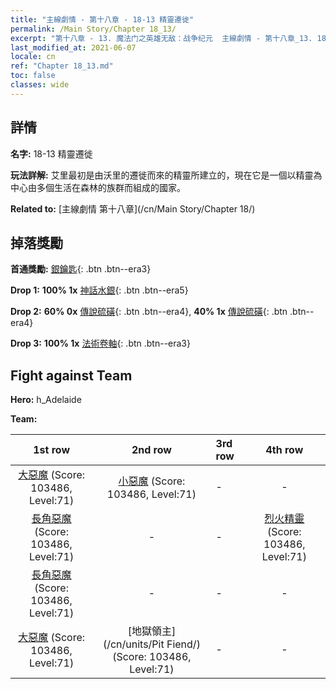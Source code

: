 ```yaml
---
title: "主線劇情 - 第十八章 - 18-13 精靈遷徙"
permalink: /Main Story/Chapter 18_13/
excerpt: "第十八章 - 13. 魔法门之英雄无敌：战争纪元  主線劇情 - 第十八章_13. 18-13 精靈遷徙"
last_modified_at: 2021-06-07
locale: cn
ref: "Chapter 18_13.md"
toc: false
classes: wide
---
```


## 詳情

 **名字:** 18-13 精靈遷徙

 **玩法詳解:** 艾里最初是由沃里的遷徙而來的精靈所建立的，現在它是一個以精靈為中心由多個生活在森林的族群而組成的國家。

 **Related to:** [主線劇情 第十八章](/cn/Main Story/Chapter 18/)

## 掉落獎勵

 **首通獎勵:** [銀鑰匙](/cn/Items/con_693/){: .btn .btn--era3}

 **Drop 1:** **100% 1x** [神話水銀](/cn/Items/mat_63/){: .btn .btn--era5}

 **Drop 2:** **60% 0x** [傳說硫磺](/cn/Items/mat_57/){: .btn .btn--era4}, **40% 1x** [傳說硫磺](/cn/Items/mat_57/){: .btn .btn--era4}

 **Drop 3:** **100% 1x** [法術卷軸](/cn/Items/con_694/){: .btn .btn--era3}


## Fight against Team
 **Hero:** h_Adelaide

 **Team:**


  | 1st row | 2nd row | 3rd row | 4th row |
  |:----:|:----:|:----|:----:|
  | [大惡魔](/cn/units/Devil/) (Score: 103486, Level:71)  | [小惡魔](/cn/units/Imp/) (Score: 103486, Level:71)  | - | - |
  | [長角惡魔](/cn/units/Demon/) (Score: 103486, Level:71)  | - | - | [烈火精靈](/cn/units/Efreeti/) (Score: 103486, Level:71)  |
  | [長角惡魔](/cn/units/Demon/) (Score: 103486, Level:71)  | - | - | - |
  | [大惡魔](/cn/units/Devil/) (Score: 103486, Level:71)  | [地獄領主](/cn/units/Pit Fiend/) (Score: 103486, Level:71)  | - | - |


